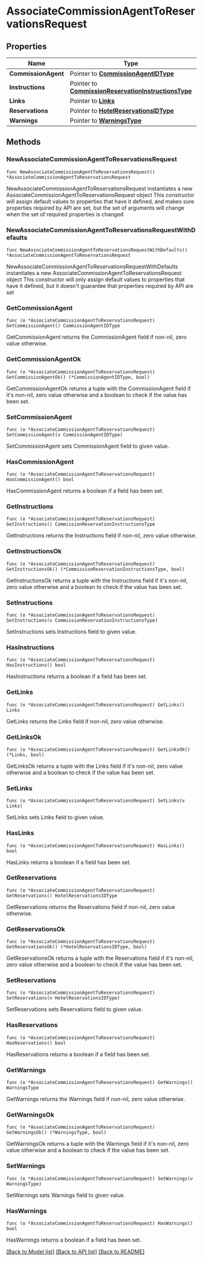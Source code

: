 # AssociateCommissionAgentToReservationsRequest

## Properties

Name | Type | Description | Notes
------------ | ------------- | ------------- | -------------
**CommissionAgent** | Pointer to [**CommissionAgentIDType**](CommissionAgentIDType.md) |  | [optional] 
**Instructions** | Pointer to [**CommissionReservationInstructionsType**](CommissionReservationInstructionsType.md) |  | [optional] 
**Links** | Pointer to [**Links**](Links.md) |  | [optional] 
**Reservations** | Pointer to [**HotelReservationsIDType**](HotelReservationsIDType.md) |  | [optional] 
**Warnings** | Pointer to [**WarningsType**](WarningsType.md) |  | [optional] 

## Methods

### NewAssociateCommissionAgentToReservationsRequest

`func NewAssociateCommissionAgentToReservationsRequest() *AssociateCommissionAgentToReservationsRequest`

NewAssociateCommissionAgentToReservationsRequest instantiates a new AssociateCommissionAgentToReservationsRequest object
This constructor will assign default values to properties that have it defined,
and makes sure properties required by API are set, but the set of arguments
will change when the set of required properties is changed

### NewAssociateCommissionAgentToReservationsRequestWithDefaults

`func NewAssociateCommissionAgentToReservationsRequestWithDefaults() *AssociateCommissionAgentToReservationsRequest`

NewAssociateCommissionAgentToReservationsRequestWithDefaults instantiates a new AssociateCommissionAgentToReservationsRequest object
This constructor will only assign default values to properties that have it defined,
but it doesn't guarantee that properties required by API are set

### GetCommissionAgent

`func (o *AssociateCommissionAgentToReservationsRequest) GetCommissionAgent() CommissionAgentIDType`

GetCommissionAgent returns the CommissionAgent field if non-nil, zero value otherwise.

### GetCommissionAgentOk

`func (o *AssociateCommissionAgentToReservationsRequest) GetCommissionAgentOk() (*CommissionAgentIDType, bool)`

GetCommissionAgentOk returns a tuple with the CommissionAgent field if it's non-nil, zero value otherwise
and a boolean to check if the value has been set.

### SetCommissionAgent

`func (o *AssociateCommissionAgentToReservationsRequest) SetCommissionAgent(v CommissionAgentIDType)`

SetCommissionAgent sets CommissionAgent field to given value.

### HasCommissionAgent

`func (o *AssociateCommissionAgentToReservationsRequest) HasCommissionAgent() bool`

HasCommissionAgent returns a boolean if a field has been set.

### GetInstructions

`func (o *AssociateCommissionAgentToReservationsRequest) GetInstructions() CommissionReservationInstructionsType`

GetInstructions returns the Instructions field if non-nil, zero value otherwise.

### GetInstructionsOk

`func (o *AssociateCommissionAgentToReservationsRequest) GetInstructionsOk() (*CommissionReservationInstructionsType, bool)`

GetInstructionsOk returns a tuple with the Instructions field if it's non-nil, zero value otherwise
and a boolean to check if the value has been set.

### SetInstructions

`func (o *AssociateCommissionAgentToReservationsRequest) SetInstructions(v CommissionReservationInstructionsType)`

SetInstructions sets Instructions field to given value.

### HasInstructions

`func (o *AssociateCommissionAgentToReservationsRequest) HasInstructions() bool`

HasInstructions returns a boolean if a field has been set.

### GetLinks

`func (o *AssociateCommissionAgentToReservationsRequest) GetLinks() Links`

GetLinks returns the Links field if non-nil, zero value otherwise.

### GetLinksOk

`func (o *AssociateCommissionAgentToReservationsRequest) GetLinksOk() (*Links, bool)`

GetLinksOk returns a tuple with the Links field if it's non-nil, zero value otherwise
and a boolean to check if the value has been set.

### SetLinks

`func (o *AssociateCommissionAgentToReservationsRequest) SetLinks(v Links)`

SetLinks sets Links field to given value.

### HasLinks

`func (o *AssociateCommissionAgentToReservationsRequest) HasLinks() bool`

HasLinks returns a boolean if a field has been set.

### GetReservations

`func (o *AssociateCommissionAgentToReservationsRequest) GetReservations() HotelReservationsIDType`

GetReservations returns the Reservations field if non-nil, zero value otherwise.

### GetReservationsOk

`func (o *AssociateCommissionAgentToReservationsRequest) GetReservationsOk() (*HotelReservationsIDType, bool)`

GetReservationsOk returns a tuple with the Reservations field if it's non-nil, zero value otherwise
and a boolean to check if the value has been set.

### SetReservations

`func (o *AssociateCommissionAgentToReservationsRequest) SetReservations(v HotelReservationsIDType)`

SetReservations sets Reservations field to given value.

### HasReservations

`func (o *AssociateCommissionAgentToReservationsRequest) HasReservations() bool`

HasReservations returns a boolean if a field has been set.

### GetWarnings

`func (o *AssociateCommissionAgentToReservationsRequest) GetWarnings() WarningsType`

GetWarnings returns the Warnings field if non-nil, zero value otherwise.

### GetWarningsOk

`func (o *AssociateCommissionAgentToReservationsRequest) GetWarningsOk() (*WarningsType, bool)`

GetWarningsOk returns a tuple with the Warnings field if it's non-nil, zero value otherwise
and a boolean to check if the value has been set.

### SetWarnings

`func (o *AssociateCommissionAgentToReservationsRequest) SetWarnings(v WarningsType)`

SetWarnings sets Warnings field to given value.

### HasWarnings

`func (o *AssociateCommissionAgentToReservationsRequest) HasWarnings() bool`

HasWarnings returns a boolean if a field has been set.


[[Back to Model list]](../README.md#documentation-for-models) [[Back to API list]](../README.md#documentation-for-api-endpoints) [[Back to README]](../README.md)



